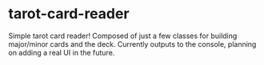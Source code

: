 # tarot-card-reader
Simple tarot card reader!
Composed of just a few classes for building major/minor cards and the deck.
Currently outputs to the console, planning on adding a real UI in the future.
